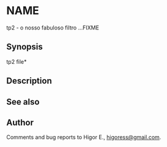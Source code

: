 
# NAME
tp2 - o nosso fabuloso filtro ...FIXME
## Synopsis
tp2 file*
## Description
## See also
## Author
Comments and bug reports to Higor E., higoress@gmail.com.
